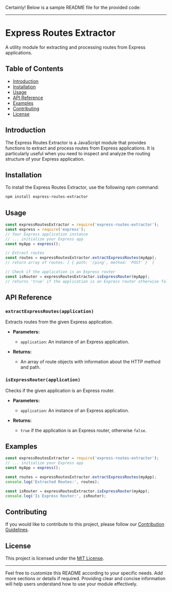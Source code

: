 Certainly! Below is a sample README file for the provided code:

---

# Express Routes Extractor

A utility module for extracting and processing routes from Express applications.

## Table of Contents

- [Introduction](#introduction)
- [Installation](#installation)
- [Usage](#usage)
- [API Reference](#api-reference)
- [Examples](#examples)
- [Contributing](#contributing)
- [License](#license)

## Introduction

The Express Routes Extractor is a JavaScript module that provides functions to extract and process routes from Express applications. It is particularly useful when you need to inspect and analyze the routing structure of your Express application.

## Installation

To install the Express Routes Extractor, use the following npm command:

```bash
npm install express-routes-extractor
```

## Usage

```javascript
const expressRoutesExtractor = require('express-routes-extractor');
const express = require('express');
// Your Express application instance
// ... initialize your Express app
const myApp = express();

// Extract routes
const routes = expressRoutesExtractor.extractExpressRoutes(myApp);
// return array of routes: [ { path: '/ping', method: 'POST' }  ]

// Check if the application is an Express router
const isRouter = expressRoutesExtractor.isExpressRouter(myApp);
// returns 'true' if the application is an Express router otherwise false
```

## API Reference

### `extractExpressRoutes(application)`

Extracts routes from the given Express application.

- **Parameters:**
  - `application`: An instance of an Express application.

- **Returns:**
  - An array of route objects with information about the HTTP method and path.

### `isExpressRouter(application)`

Checks if the given application is an Express router.

- **Parameters:**
  - `application`: An instance of an Express application.

- **Returns:**
  - `true` if the application is an Express router, otherwise `false`.

## Examples

```javascript
const expressRoutesExtractor = require('express-routes-extractor');
// ... initialize your Express app
const myApp = express();

const routes = expressRoutesExtractor.extractExpressRoutes(myApp);
console.log('Extracted Routes:', routes);

const isRouter = expressRoutesExtractor.isExpressRouter(myApp);
console.log('Is Express Router:', isRouter);
```

## Contributing

If you would like to contribute to this project, please follow our [Contribution Guidelines](CONTRIBUTING.md).

## License

This project is licensed under the [MIT License](LICENSE).

---

Feel free to customize this README according to your specific needs. Add more sections or details if required. Providing clear and concise information will help users understand how to use your module effectively.